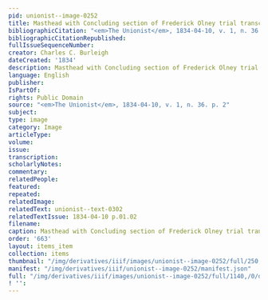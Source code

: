 ```yaml
---
pid: unionist--image-0252
title: Masthead with Concluding section of Frederick Olney trial transcripts
bibliographicCitation: "<em>The Unionist</em>, 1834-04-10, v. 1, n. 36. p. 2"
bibliographicCitationRepublished: 
fullIssueSequenceNumber: 
creator: Charles C. Burleigh
dateCreated: '1834'
description: Masthead with Concluding section of Frederick Olney trial transcripts
language: English
publisher: 
IsPartOf: 
rights: Public Domain
source: "<em>The Unionist</em>, 1834-04-10, v. 1, n. 36. p. 2"
subject: 
type: image
category: Image
articleType: 
volume: 
issue: 
transcription: 
scholarlyNotes: 
commentary: 
relatedPeople: 
featured: 
repeated: 
relatedImage: 
relatedText: unionist--text-0302
relatedTextIssue: 1834-04-10 p.01.02
filename: 
caption: Masthead with Concluding section of Frederick Olney trial transcripts
order: '663'
layout: items_item
collection: items
thumbnail: "/img/derivatives/iiif/images/unionist--image-0252/full/250,/0/default.jpg"
manifest: "/img/derivatives/iiif/unionist--image-0252/manifest.json"
full: "/img/derivatives/iiif/images/unionist--image-0252/full/1140,/0/default.jpg"
! '': 
---
```

